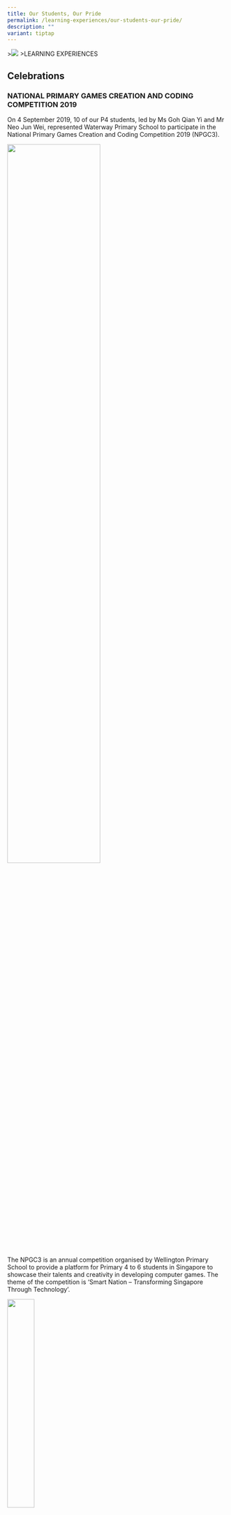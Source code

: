 ```yaml
---
title: Our Students, Our Pride
permalink: /learning-experiences/our-students-our-pride/
description: ""
variant: tiptap
---
```

&gt;![](/images/Learning%20Experiences/learning-experiences_banner.jpg)
&gt;LEARNING EXPERIENCES

## Celebrations

### NATIONAL PRIMARY GAMES CREATION AND CODING COMPETITION 2019

On 4 September 2019, 10 of our P4 students, led by Ms Goh Qian Yi and Mr Neo Jun Wei, represented Waterway Primary School to participate in the National Primary Games Creation and Coding Competition 2019 (NPGC3).

<img src="/images/Learning%20Experiences/Celebrations/Celebrations%201.png" style="width:65%">

The NPGC3 is an annual competition organised by Wellington Primary School to provide a platform for Primary 4 to 6 students in Singapore to showcase their talents and creativity in developing computer games. The theme of the competition is ‘Smart Nation – Transforming Singapore Through Technology’.



<img src="/images/Learning%20Experiences/Celebrations/Celebrations%202.png" style="width:35%">



Our 2 teams of students participated in the Drone and Minecraft categories of the competition. The teams emerged 1st Runner-up and 2nd Runner-up in their respective categories. In addition, the Drone team clinched the ‘Best Art Work’ award for their proposal submitted prior to the final of the competition.

<img src="/images/Learning%20Experiences/Celebrations/Celebrations%203.png" style="width:35%">

<img src="/images/Learning%20Experiences/Celebrations/Celebrations%204.png" style="width:45%">




We are immensely proud of the effort put forth by the 2 teams of students and their impressive achievements at the national level despite being up against older and more experienced competitors.

![](/images/Learning%20Experiences/Celebrations/Celebrations%205.png)


Well done, children!



### SGSECURE NATIONAL MOVEMENT


<img src="/images/Learning%20Experiences/Celebrations/Celebrations%206.png" style="width:85%">

The school is always on the lookout for platforms for our students to grow and benefit others with their strengths.

  

On 4 August 2018, upon invitation by the People's Association (PA), 4 of our students represented the school to share with the Pasir Ris-Punggol community about the SGSecure national movement at the Pasir Ris-Punggol GRC National Day Dinner 2018.


![](/images/Learning%20Experiences/Celebrations/Celebrations%207.png)


A crowd of about 4000 -- comprising residents in the GRC, grassroot leaders, MPs, and ministers -- was present as our students spoke on stage. In their presentation, our students emphasised the need for us to "Stay Alert, Stay United &amp; Stay Strong" as one Singapore, in light of the spate of terrorist attacks around the world.



<img src="/images/Learning%20Experiences/Celebrations/Celebrations%208.png" style="width:75%">

We are proud of our students for rising to an occasion like this -- it is definitely no easy task speaking confidently in front of 4000 people. With the strong support from the children's parents and teacher-mentors, coupled with their own hard work over weeks, the presentation was a huge success. We believe we have benefited the community through our presentation.


<img src="/images/Learning%20Experiences/Celebrations/Celebrations%209.png" style="width:85%">
### POCKET TRIPS


<img src="/images/Learning%20Experiences/Celebrations/Celebrations%2010.png" style="width:240px;height:350px;margin-right:15px;" align="left">



Pocket Trips is an award-winning web-based mobile authoring platform that empowers anyone to create, design and publish their own interactive trails anywhere in the world. With this technology, the teachers at Waterway Primary School facilitated our Primary Two students in a nature trail project on the flora and fauna along the Punggol Waterway Park. The Nature Society Singapore conducted a learning journey for our students to share information on the diverse animals and plants found just behind our school. The students then researched and curated the content presented in this mobile learning app guided by teachers. We hope that you will enjoy this content and learn to appreciate the rich and diverse habitat as you explore the Punggol Waterway Park and the Lorong Halus wetlands.  

  

Please follow our detailed instructions to download the Pocket Trips app and the content presented to you by our Primary Two students of Waterway Primary School.

  

The user guide can be view and download from this&nbsp;[link](https://staging.d1vupma46t7042.amplifyapp.com/wwps/pocket-trips-guide/). 



### ARTWORK DISPLAY @ PUNGGOL21


![](/images/Learning%20Experiences/Celebrations/Celebrations%2011.png)


<img src="/images/Learning%20Experiences/Celebrations/Celebrations%2012.png" style="width:75%">

<img src="/images/Learning%20Experiences/Celebrations/Celebrations%2013.png" style="width:75%">

<img src="/images/Learning%20Experiences/Celebrations/Celebrations%2014.png" style="width:75%">


To celebrate Singapore's 52nd year of independence, our P1 and P2 students created artwork to depict Singapore icons. Their art pieces are being exhibited to the public at Punggol 21 Community Centre from 31 July to 14 August 2017.


<img src="/images/Learning%20Experiences/Celebrations/Celebrations%2015.png" style="width:85%">


Those heartening art work by the students are also being displayed at the School Gallery. This is a meaningful reminder of our identity as Singaporeans.


### SPEAK UP! KIDS 2017


<img src="/images/Learning%20Experiences/Celebrations/Celebrations%2016.png" style="width:85%">

In the "Speak Up! Kids 2017" competition organised by Singapore Press Holdings and Speech Academy Asia Pte Ltd,4 out of 5 teams from our school qualified for the semi-finals. In the finals, our teams clinched the first, second and fourth positions at the national level.

### PAY IT FORWARD

<img src="/images/Learning%20Experiences/Celebrations/Celebrations%2017.png" style="width:85%">

Our teachers and students raised a Kickstart fund for the "Pay It Forward" project, which aimed to encourage Punggol residents to help pay for cups of coffee or tea for our elderly residents.